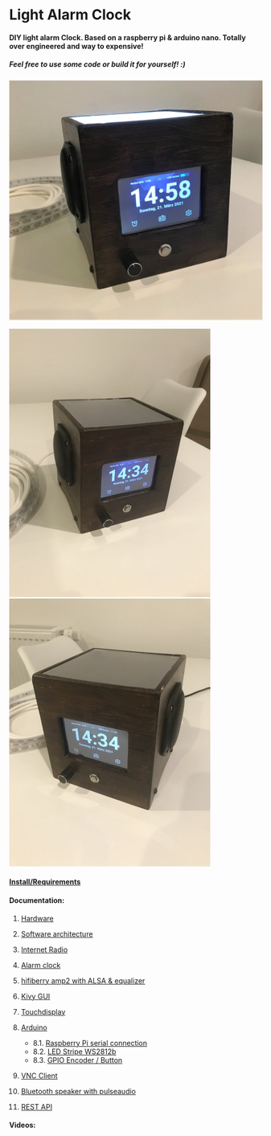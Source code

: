 # Light Alarm Clock



#### DIY light alarm Clock. Based on a raspberry pi & arduino nano. Totally over engineered and way to expensive! 

##### Feel free to use some code or build it for yourself! :)

<p float="center">
<img src="documentation/images/outside/main.JPG" width="1000" />
</p>
<p float="left">
  <img src="documentation/images/outside/left.JPG" width="400" />
  <img src="documentation/images/outside/right.JPG" width="400" />
</p>



#### [Install/Requirements](documentation/0_install.md)



#### Documentation:
  1. [Hardware](documentation/1_hardware.md)
  2. [Software architecture](documentation/2_softwareArchitecture.md)
  3. [Internet Radio](documentation/3_internetRadio.md)
  4. [Alarm clock](documentation/4_alarmClock.md)
  5. [hifiberry amp2 with ALSA & equalizer](documentation/5_hifiberryAmp2.md) 
  6. [Kivy GUI](documentation/6_kivyGui.md)
  7. [Touchdisplay](documentation/7_touchdisplay.md)
  8. [Arduino](documentation/8_0_arduino.md)
     - 8.1. [Raspberry Pi serial connection](documentation/8_1_serialConnection.md)
     - 8.2. [LED Stripe WS2812b](documentation/8_2_ledStripe.md)
     - 8.3. [GPIO Encoder / Button](documentation/8_3_gpio.md)

 9. [VNC Client](documentation/vncClient.md)

 10. [Bluetooth speaker with pulseaudio](documentation/bluetoothSpeaker.md)

 11. [REST API](documentation/11_restAPI.md)


#### Videos:

